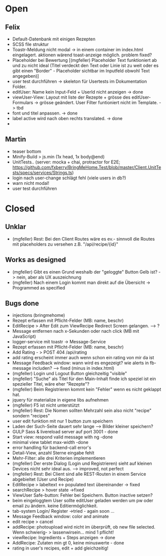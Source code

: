 ﻿# Open
## Felix
- Default-Datenbank mit einigen Rezepten
- SCSS file struktur
- Toastr-Meldung nicht modal -> in einem container im index.html eingelagert. aktionen wärend toast-anzeige möglich. problem fixed?
- Placeholder bei Bewertung [(mgfeller) Placeholder Text funktioniert ab und zu nicht ideal (Titel verdeckt den Text oder Linie ist zu weit oder es gibt einen "Border" - Placeholder sichtbar im Inputfeld obwohl Text angegeben)]
- user test durchführen -> skeleton für Usertests im Dokumentation Folder.
- editUser: Name kein Input-Feld + UserId nicht anzeigen -> done
- viewUser-View: Layout mit liste der Rezepte + grösse des editUser-Formulars -> grösse geändert. User Filter funtioniert nicht im Template. -> tbd
- font und titel anpassen. -> done
- label active wird nach oben rechts translated. -> done
-
## Martin
- teaser bottom
- Minify-Build > js.min (1x head, 1x body@end)
- UnitTests.. (server: mocka + chai, protractor for E2E; https://github.com/fxberry/BringMeHome.Test/blob/master/Client.UnitTests/specs/services/Strings.ts)
- login nach user-change schlägt fehl (viele users in db?)
- warn nicht modal!
- user test durchführen

# Closed

## Unklar
- (mgfeller) Rest: Bei den Client Routes wäre es ev.- sinnvoll die Routes mit placeholders zu versehen z.B.  "/api/recipe/{id}"

## Works as designed
- (mgfeller) Gibt es einen Grund weshalb der "geloggte" Button Gelb ist? -> nein, aber als UX auszeichnung
- (mgfeller) Nach einem Login kommt man direkt auf die Übersicht  -> Programmed as specified

## Bugs done
- injections (bringmehome)
- Rezept erfassen mit Pflicht-Felder (MB: name, beschr)
- EditRecipe > After Edit zum ViewRecipe Redirect Screen gelangen. --> ?
- Message entfernen nach x-Sekunden oder nach click             (MB mit JavaScript)
- logger-service mit toastr -> Message-Service
- Rezept erfassen mit Pflicht-Felder (MB: name, beschr)
- Add Rating - > POST 404 /api/rating
- add rating erscheint immer auch wenn schon ein rating von mir da ist
- Message Feedback window: wann wird es engezeigt? wie alerts in fb-message includen? --> fixed (minus in index.html)
- (mgfeller) Login und Logout Button gleichzeitig "visible"  
- (mgfeller) "Suche" als Titel für den Main-Inhalt finde ich speziel ist ein spezieller Titel, wäre eher "Rezepte"? 
- (mgfeller) Beim Registrieren kommt kein "Fehler" wenn es nicht geklappt hat. 
- jquery für materialize in eigene libs aufnehmen
- (mgfeller) F5 ist nicht unterstützt
- (mgfeller) Rest: Die Nomen sollten Mehrzahl sein also nicht "recipe" sondern "recipes" 
- user edit funktion mit nur 1 button zum speichern
- Laden der Such-Seite dauert sehr lange --> Bilder kleiner speichern?
- GULP Sass & livereload server auf port 3001  - done
- Start view: respond valid message with ng -done
- minimal view tablet max-width -done
- error handling für backend-call error's
- Detail-View, anzahl Sterne eingabe fehlt
- Mehr-Filter: alle drei Kriterien implementieren
- (mgfeller) Der erste Dialog (Login und Registrieren) sieht auf kleinen Devices nicht sehr ideal aus. --> improved, not perfect
- (mgfeller) Rest: Bei Client sind alle REST-Routen in einem Service abgebieltet (User und Recipe) 
- EditRecipe > labeltext <-> populated text übereinander -> fixed
- searchRecipe > hover state ->fixed
- ViewUser Safe-button: Fehler bei Speichern. Button inactive setzen?
- beim eingeloggtem User sollte editUser geladen werden um pw oder email zu ändern. keine Editiermöglichkeit.
- tab-system Login/ Register ->tried - again soon ...
- Message Feedback window: color and animate
- edit recipe > cancel
- addRecipe: photoupload wird nicht im überprüft, ob new file selected. Wenn schwierig- > lassenwirsein... mind 1 pflicht!
- viewRecipe: Ingredients + Steps anzeigen -> done
- AddRecipe: Zutaten min gt 0, keine minuswerte - done
- rating in user's recipes, edit + add gleichzeitig!
